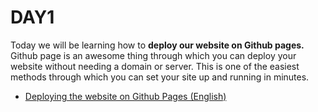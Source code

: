 # DAY1

Today we will be learning how to **deploy our website on Github pages.** Github page is an awesome thing through which you can deploy your website without needing a domain or server. This is one of the easiest methods through which you can set your site up and running in minutes.

* [Deploying the website on Github Pages (English)](https://www.youtube.com/watch?v=SKXkC4SqtRk)
